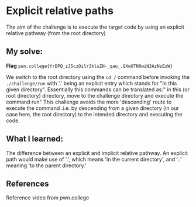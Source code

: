 # Explicit relative paths
The aim of the challenge is to execute the target code by using an explicit relative pathway (from the root directory)

## My solve:
**Flag** `pwn.college{YrDPQ_zJ5czOilr3klsZH-_qau_.QXwUTN0wiN3AzNzEzW} `

We switch to the root directory using the `cd /` command before invoking the `./challenge/run` with '.' being an explicit entry which stands for "in this given directory".
Essentially this commands can be translated as:" in this (or root directory) directory, move to the challenge directory and execute the command run"
This challenge avoids the more 'descending' route to execute the command .i.e. by descending from a given directory (in our case here, the root directory) to the intended directory and executing the code.

## What I learned:
The difference between an explicit and implicit relative pathway. An explicit path would make use of '.', which means 'in the current directory', and '..' meaning 'to the parent directory.'

## References
Reference video from pwn.college
